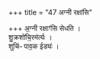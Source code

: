 +++
title = "47 अग्नी रक्षांसि"

+++
अ॒ग्नी रक्षाꣳ॑सि सेधति ।  
शु॒क्रशो॑चि॒रम॑र्त्यः ।  
शुचि॑ᳶ पाव॒क ईड्यः॑ ।
